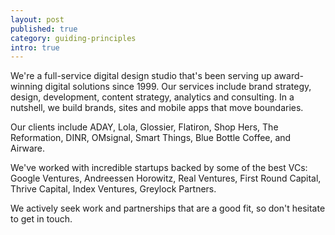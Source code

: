 ```yaml
---
layout: post
published: true
category: guiding-principles
intro: true
---
```


 We're a full-service digital design studio that's been serving up award-winning digital solutions since 1999. Our services include brand strategy, design, development, content strategy, analytics and consulting. In a nutshell, we build brands, sites and mobile apps that move boundaries.

 Our clients include ADAY, Lola, Glossier, Flatiron, Shop Hers, The Reformation, DINR, OMsignal, Smart Things, Blue Bottle Coffee, and Airware.

 We've worked with incredible startups backed by some of the best VCs: Google Ventures, Andreessen Horowitz, Real Ventures, First Round Capital, Thrive Capital, Index Ventures, Greylock Partners.

 We actively seek work and partnerships that are a good fit, so don't hesitate to get in touch.
